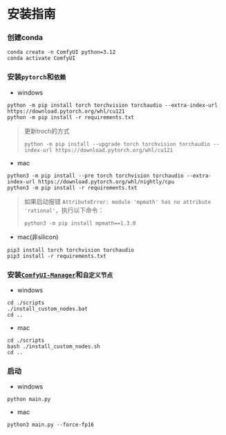 # 安装指南

### 创建conda

```
conda create -n ComfyUI python=3.12
conda activate ComfyUI
```

### 安装`pytorch`和`依赖`

- windows

```
python -m pip install torch torchvision torchaudio --extra-index-url https://download.pytorch.org/whl/cu121
python -m pip install -r requirements.txt
```

> 更新troch的方式
> ```
> python -m pip install --upgrade torch torchvision torchaudio --index-url https://download.pytorch.org/whl/cu121
> ```

- mac

```
python3 -m pip install --pre torch torchvision torchaudio --extra-index-url https://download.pytorch.org/whl/nightly/cpu
python3 -m pip install -r requirements.txt
```

> 如果启动报错 `AttributeError: module 'mpmath' has no attribute 'rational'`，执行以下命令：
> ```
> python3 -m pip install mpmath==1.3.0
> ```

- mac(非silicon)
```
pip3 install torch torchvision torchaudio
pip3 install -r requirements.txt
```

### 安装[`ComfyUI-Manager`](https://github.com/ltdrdata/ComfyUI-Manager)和`自定义节点`

- windows

```
cd ./scripts
./install_custom_nodes.bat
cd ..
```

- mac

```
cd ./scripts
bash ./install_custom_nodes.sh
cd ..
```

### 启动

- windows 

```
python main.py
```

- mac

```
python3 main.py --force-fp16
```